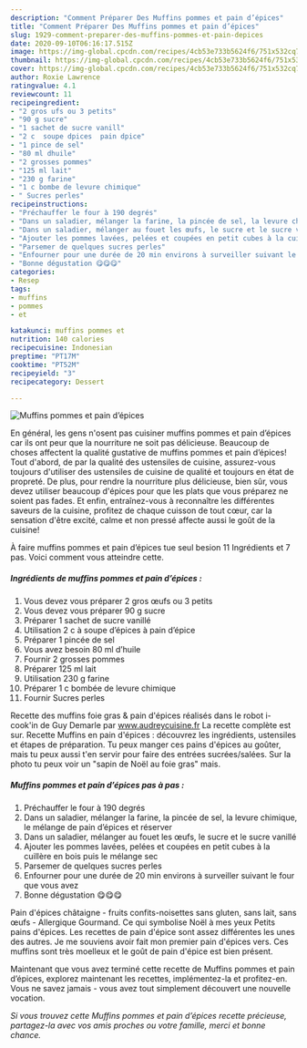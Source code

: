 ```yaml
---
description: "Comment Préparer Des Muffins pommes et pain d’épices"
title: "Comment Préparer Des Muffins pommes et pain d’épices"
slug: 1929-comment-preparer-des-muffins-pommes-et-pain-depices
date: 2020-09-10T06:16:17.515Z
image: https://img-global.cpcdn.com/recipes/4cb53e733b5624f6/751x532cq70/muffins-pommes-et-pain-depices-photo-principale-de-la-recette.jpg
thumbnail: https://img-global.cpcdn.com/recipes/4cb53e733b5624f6/751x532cq70/muffins-pommes-et-pain-depices-photo-principale-de-la-recette.jpg
cover: https://img-global.cpcdn.com/recipes/4cb53e733b5624f6/751x532cq70/muffins-pommes-et-pain-depices-photo-principale-de-la-recette.jpg
author: Roxie Lawrence
ratingvalue: 4.1
reviewcount: 11
recipeingredient:
- "2 gros ufs ou 3 petits"
- "90 g sucre"
- "1 sachet de sucre vanill"
- "2 c  soupe dpices  pain dpice"
- "1 pince de sel"
- "80 ml dhuile"
- "2 grosses pommes"
- "125 ml lait"
- "230 g farine"
- "1 c bombe de levure chimique"
- " Sucres perles"
recipeinstructions:
- "Préchauffer le four à 190 degrés"
- "Dans un saladier, mélanger la farine, la pincée de sel, la levure chimique, le mélange de pain d’épices et réserver"
- "Dans un saladier, mélanger au fouet les œufs, le sucre et le sucre vanillé"
- "Ajouter les pommes lavées, pelées et coupées en petit cubes à la cuillère en bois puis le mélange sec"
- "Parsemer de quelques sucres perles"
- "Enfourner pour une durée de 20 min environs à surveiller suivant le four que vous avez"
- "Bonne dégustation 😋😋😋"
categories:
- Resep
tags:
- muffins
- pommes
- et

katakunci: muffins pommes et 
nutrition: 140 calories
recipecuisine: Indonesian
preptime: "PT17M"
cooktime: "PT52M"
recipeyield: "3"
recipecategory: Dessert

---
```



![Muffins pommes et pain d’épices](https://img-global.cpcdn.com/recipes/4cb53e733b5624f6/751x532cq70/muffins-pommes-et-pain-depices-photo-principale-de-la-recette.jpg)

En général, les gens n'osent pas cuisiner muffins pommes et pain d’épices car ils ont peur que la nourriture ne soit pas délicieuse. Beaucoup de choses affectent la qualité gustative de muffins pommes et pain d’épices! Tout d'abord, de par la qualité des ustensiles de cuisine, assurez-vous toujours d'utiliser des ustensiles de cuisine de qualité et toujours en état de propreté. De plus, pour rendre la nourriture plus délicieuse, bien sûr, vous devez utiliser beaucoup d'épices pour que les plats que vous préparez ne soient pas fades. Et enfin, entraînez-vous à reconnaître les différentes saveurs de la cuisine, profitez de chaque cuisson de tout cœur, car la sensation d'être excité, calme et non pressé affecte aussi le goût de la cuisine!

<!--inarticleads1-->

À faire muffins pommes et pain d’épices tue seul besion 11 Ingrédients et 7 pas. Voici comment vous atteindre cette.

##### Ingrédients de muffins pommes et pain d’épices :

1. Vous devez vous préparer 2 gros œufs ou 3 petits
1. Vous devez vous préparer 90 g sucre
1. Préparer 1 sachet de sucre vanillé
1. Utilisation 2 c à soupe d’épices à pain d’épice
1. Préparer 1 pincée de sel
1. Vous avez besoin 80 ml d’huile
1. Fournir 2 grosses pommes
1. Préparer 125 ml lait
1. Utilisation 230 g farine
1. Préparer 1 c bombée de levure chimique
1. Fournir  Sucres perles


Recette des muffins foie gras &amp; pain d&#39;épices réalisés dans le robot i-cook&#39;in de Guy Demarle par www.audreycuisine.fr La recette complète est sur. Recette Muffins en pain d&#39;épices : découvrez les ingrédients, ustensiles et étapes de préparation. Tu peux manger ces pains d&#39;épices au goûter, mais tu peux aussi t&#39;en servir pour faire des entrées sucrées/salées. Sur la photo tu peux voir un &#34;sapin de Noël au foie gras&#34; mais. 

<!--inarticleads2-->

##### Muffins pommes et pain d’épices pas à pas :

1. Préchauffer le four à 190 degrés
1. Dans un saladier, mélanger la farine, la pincée de sel, la levure chimique, le mélange de pain d’épices et réserver
1. Dans un saladier, mélanger au fouet les œufs, le sucre et le sucre vanillé
1. Ajouter les pommes lavées, pelées et coupées en petit cubes à la cuillère en bois puis le mélange sec
1. Parsemer de quelques sucres perles
1. Enfourner pour une durée de 20 min environs à surveiller suivant le four que vous avez
1. Bonne dégustation 😋😋😋


Pain d&#39;épices châtaigne - fruits confits-noisettes  sans gluten, sans lait, sans œufs - Allergique Gourmand. Ce qui symbolise Noël à mes yeux Petits pains d&#39;épices. Les recettes de pain d&#39;épice sont assez différentes les unes des autres. Je me souviens avoir fait mon premier pain d&#39;épices vers. Ces muffins sont très moelleux et le goût de pain d&#39;épice est bien présent. 

<!--inarticleads1-->

<p>
Maintenant que vous avez terminé cette recette de Muffins pommes et pain d’épices, explorez maintenant les recettes, implémentez-la et profitez-en. Vous ne savez jamais - vous avez tout simplement découvert une nouvelle vocation.
</p>

<p>
<i>Si vous trouvez cette Muffins pommes et pain d’épices recette précieuse, partagez-la avec vos amis proches ou votre famille, merci et bonne chance.</i>
</p>
